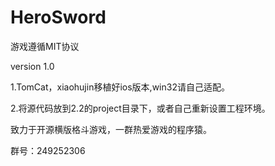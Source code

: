 HeroSword
=========

游戏遵循MIT协议

version 1.0

1.TomCat，xiaohujin移植好ios版本,win32请自己适配。

2.将源代码放到2.2的project目录下，或者自己重新设置工程环境。

致力于开源横版格斗游戏，一群热爱游戏的程序猿。

群号：249252306
